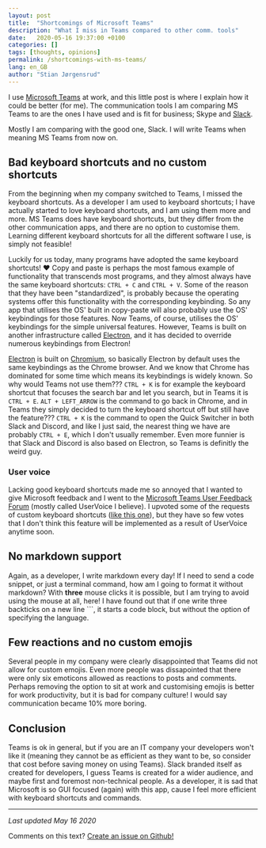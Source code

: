 ```yaml
---
layout: post
title:  "Shortcomings of Microsoft Teams"
description: "What I miss in Teams compared to other comm. tools"
date:   2020-05-16 19:37:00 +0100
categories: []
tags: [thoughts, opinions]
permalink: /shortcomings-with-ms-teams/
lang: en_GB
author: "Stian Jørgensrud"
---
```


I use [Microsoft Teams](https://www.microsoft.com/en-ww/microsoft-365/microsoft-teams/group-chat-software) at work, and this little post is where I explain how it could be better (for me). The communication tools I am comparing MS Teams to are the ones I have used and is fit for business; Skype and [Slack](https://slack.com/).

Mostly I am comparing with the good one, Slack. I will write Teams when meaning MS Teams from now on.

## Bad keyboard shortcuts and no custom shortcuts

From the beginning when my company switched to Teams, I missed the keyboard shortcuts. As a developer I am used to keyboard shortcuts; I have actually started to love keyboard shortcuts, and I am using them more and more. MS Teams does have keyboard shortcuts, but they differ from the other communication apps, and there are no option to customise them. Learning different keyboard shortcuts for all the different software I use, is simply not feasible!

Luckily for us today, many programs have adopted the same keyboard shortcuts! ❤ Copy and paste is perhaps the most famous example of functionality that transcends most programs, and they almost always have the same keyboard shortcuts: `CTRL + C` and `CTRL + V`. Some of the reason that they have been "standardized", is probably because the operating systems offer this functionality with the corresponding keybinding. So any app that utilises the OS' built in copy-paste will also probably use the OS' keybindings for those features. Now Teams, of course, utilises the OS' keybindings for the simple universal features. However, Teams is built on another infrastructure called [Electron](https://www.electronjs.org/), and it has decided to override numerous keybindings from Electron!

[Electron](https://www.electronjs.org/) is built on [Chromium](https://www.chromium.org/Home), so basically Electron by default uses the same keybindings as the Chrome browser. And we know that Chrome has dominated for some time which means its keybindings is widely known. So why would Teams not use them??? `CTRL + K` is for example the keyboard shortcut that focuses the search bar and let you search, but in Teams it is `CTRL + E`. `ALT + LEFT_ARROW` is the command to go back in Chrome, and in Teams they simply decided to turn the keyboard shortcut off but still have the feature??? `CTRL + K` is the command to open the Quick Switcher in both Slack and Discord, and like I just said, the nearest thing we have are probably `CTRL + E`, which I don't usually remember. Even more funnier is that Slack and Discord is also based on Electron, so Teams is definitly the weird guy.

### User voice

Lacking good keyboard shortcuts made me so annoyed that I wanted to give Microsoft feedback and I went to the [Microsoft Teams User Feedback Forum](https://microsoftteams.uservoice.com/) (mostly called UserVoice I believe). I upvoted some of the requests of custom keyboard shortcuts ([like this one](https://microsoftteams.uservoice.com/forums/555103-public/suggestions/33625345-change-keyboard-shortcut)), but they have so few votes that I don't think this feature will be implemented as a result of UserVoice anytime soon.

## No markdown support

Again, as a developer, I write markdown every day! If I need to send a code snippet, or just a terminal command, how am I going to format it without markdown? With **three** mouse clicks it is possible, but I am trying to avoid using the mouse at all, here! I have found out that if one write three backticks on a new line ```, it starts a code block, but without the option of specifying the language.

## Few reactions and no custom emojis

Several people in my company were clearly disappointed that Teams did not allow for custom emojis. Even more people was dissapointed that there were only six emoticons allowed as reactions to posts and comments. Perhaps removing the option to sit at work and customising emojis is better for work productivity, but it is bad for company culture! I would say communication became 10% more boring.

## Conclusion

Teams is ok in general, but if you are an IT company your developers won't like it (meaning they cannot be as efficient as they want to be, so consider that cost before saving money on using Teams). Slack branded itself as created for developers, I guess Teams is created for a wider audience, and maybe first and foremost non-technical people. As a developer, it is sad that Microsoft is so GUI focused (again) with this app, cause I feel more efficient with keyboard shortcuts and commands.

---
_Last updated May 16 2020_

Comments on this text? [Create an issue on Github!](https://github.com/Sti2nd/sti2nd.github.io/issues)